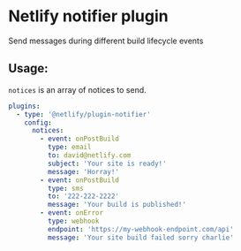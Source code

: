 # Netlify notifier plugin

Send messages during different build lifecycle events

## Usage:

`notices` is an array of notices to send.

```yml
plugins:
  - type: '@netlify/plugin-notifier'
    config:
      notices:
        - event: onPostBuild
          type: email
          to: david@netlify.com
          subject: 'Your site is ready!'
          message: 'Horray!'
        - event: onPostBuild
          type: sms
          to: '222-222-2222'
          message: 'Your build is published!'
        - event: onError
          type: webhook
          endpoint: 'https://my-webhook-endpoint.com/api'
          message: 'Your site build failed sorry charlie'
```
